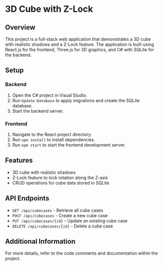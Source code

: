 # 3D Cube with Z-Lock

## Overview

This project is a full-stack web application that demonstrates a 3D cube with realistic shadows and a Z-Lock feature. The application is built using React.js for the frontend, Three.js for 3D graphics, and C# with SQLite for the backend.

## Setup

### Backend
1. Open the C# project in Visual Studio.
2. Run `Update-Database` to apply migrations and create the SQLite database.
3. Start the backend server.

### Frontend
1. Navigate to the React project directory.
2. Run `npm install` to install dependencies.
3. Run `npm start` to start the frontend development server.

## Features

- 3D cube with realistic shadows
- Z-Lock feature to lock rotation along the Z-axis
- CRUD operations for cube data stored in SQLite

## API Endpoints

- `GET /api/cubecases` - Retrieve all cube cases
- `POST /api/cubecases` - Create a new cube case
- `PUT /api/cubecases/{id}` - Update an existing cube case
- `DELETE /api/cubecases/{id}` - Delete a cube case

## Additional Information

For more details, refer to the code comments and documentation within the project.
